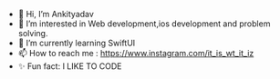 - 👋 Hi, I’m Ankityadav
- 👀 I’m interested in Web development,ios development and problem solving.
- 🌱 I’m currently learning SwiftUI
- 📫 How to reach me :
      https://www.instagram.com/it_is_wt_it_iz
- ✨ Fun fact: I LIKE TO CODE      

<!---
EvilAnkityadav/EvilAnkityadav is a ✨ special ✨ repository because its `README.md` (this file) appears on your GitHub profile.
You can click the Preview link to take a look at your changes.
--->
